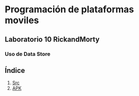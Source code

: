 # Programación de plataformas moviles
## Laboratorio 10 RickandMorty
### Uso de Data Store


## Índice
1. [Src](https://github.com/Kojimena/PM-RICK-MORTY/tree/Laboratorio11/app/src)
2. [APK](https://github.com/Kojimena/PM-RICK-MORTY/blob/Laboratorio11/APKS/LAB11%20app-debug.apk)
